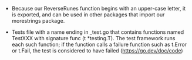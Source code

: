- Because our ReverseRunes function begins with an upper-case letter, it is exported, and can be used in other packages that import our morestrings package.

- Tests
file with a name ending in _test.go that contains functions named TestXXX with signature func (t *testing.T). The test framework runs each such function; if the function calls a failure function such as t.Error or t.Fail, the test is considered to have failed (https://go.dev/doc/code)
